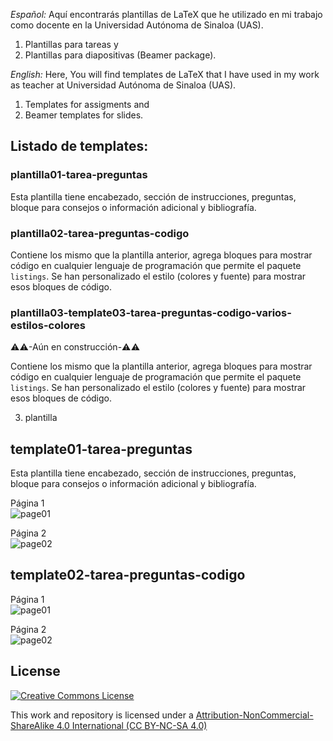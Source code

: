 *Español:*
Aquí encontrarás plantillas de LaTeX que he utilizado en mi trabajo como docente en la Universidad Autónoma de Sinaloa (UAS).
1. Plantillas para tareas y
2. Plantillas para diapositivas (Beamer package).

*English:*
Here, You will find templates de LaTeX that I have used in my work as teacher at Universidad Autónoma de Sinaloa (UAS).
1. Templates for assigments and
2. Beamer templates for slides.


## Listado de templates:

### plantilla01-tarea-preguntas

Esta plantilla tiene encabezado, sección de instrucciones, preguntas, bloque para consejos o información adicional y bibliografía.

### plantilla02-tarea-preguntas-codigo

Contiene los mismo que la plantilla anterior, agrega bloques para mostrar código en cualquier lenguaje de programación que permite el paquete `listings`. Se han personalizado el estilo (colores y fuente) para mostrar esos bloques de código.

### plantilla03-template03-tarea-preguntas-codigo-varios-estilos-colores

⚠️⚠️-Aún en construcción-⚠️⚠️

Contiene los mismo que la plantilla anterior, agrega bloques para mostrar código en cualquier lenguaje de programación que permite el paquete `listings`. Se han personalizado el estilo (colores y fuente) para mostrar esos bloques de código.


3. plantilla


## template01-tarea-preguntas

Esta plantilla tiene encabezado, sección de instrucciones, preguntas, bloque para consejos o información adicional y bibliografía.

Página 1\
![page01](https://raw.githubusercontent.com/rogelioprieto/latex-templates-UAS/master/plantilla01-tarea-preguntas/ejemplo/tarea06-pagina-01.png)

Página 2\
![page02](https://raw.githubusercontent.com/rogelioprieto/latex-templates-UAS/master/plantilla01-tarea-preguntas/ejemplo/tarea06-pagina-02.png)


## template02-tarea-preguntas-codigo
Página 1\
![page01](https://raw.githubusercontent.com/rogelioprieto/latex-templates-UAS/master/plantilla01-tarea-preguntas/ejemplo/tarea06-pagina01.png)

Página 2\
![page02](https://raw.githubusercontent.com/rogelioprieto/latex-templates-UAS/master/plantilla01-tarea-preguntas/ejemplo/tarea06-pagina02.png)


## License 

[![Creative Commons License](https://mirrors.creativecommons.org/presskit/buttons/88x31/svg/by-nc-sa.svg)](https://creativecommons.org/licenses/by-nc-sa/4.0/)


This work and repository is licensed under a [Attribution-NonCommercial-ShareAlike 4.0 International (CC BY-NC-SA 4.0)](https://creativecommons.org/licenses/by-nc-sa/4.0/)